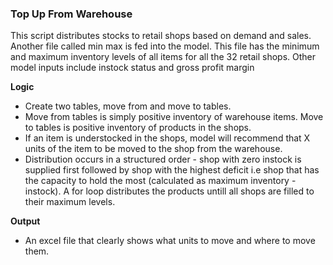 ### Top Up From Warehouse ###
This script distributes stocks to retail shops based on demand and sales. Another file called min max is fed into the model. This file has the minimum and maximum inventory levels of all items for all the 32 retail shops. 
Other model inputs include instock status and gross profit margin

**Logic**
 - Create two tables, move from and move to tables.
 - Move from tables is simply positive inventory of warehouse items. Move to tables is positive inventory of products in the shops.
 - If an item is understocked in the shops, model will recommend that X units of the item to be moved to the shop from the warehouse.
 - Distribution occurs in a structured order - shop with zero instock is supplied first followed by shop with the highest deficit i.e shop that has the capacity to hold the most (calculated as maximum inventory - instock). A for loop distributes the products untill all shops are filled to their maximum levels.
   
**Output**
- An excel file that clearly shows what units to move and where to move them.
